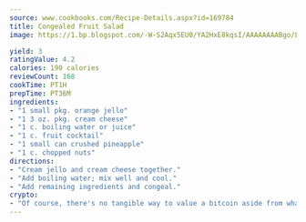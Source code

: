 ```yaml
---
source: www.cookbooks.com/Recipe-Details.aspx?id=169784
title: Congealed Fruit Salad
image: https://1.bp.blogspot.com/-W-S2Aqx5EU0/YA2HxE8kqsI/AAAAAAAABgo/LNxJ2X_rvYgPNsplYMgQNjuwxaZ0e3pQQCLcBGAsYHQ/s320/17.png

yield: 3
ratingValue: 4.2
calories: 190 calories
reviewCount: 168
cookTime: PT1H
prepTime: PT36M
ingredients:
- "1 small pkg. orange jello"
- "1 3 oz. pkg. cream cheese"
- "1 c. boiling water or juice"
- "1 c. fruit cocktail"
- "1 small can crushed pineapple"
- "1 c. chopped nuts"
directions:
- "Cream jello and cream cheese together."
- "Add boiling water; mix well and cool."
- "Add remaining ingredients and congeal."
crypto:
- "Of course, there's no tangible way to value a bitcoin aside from what someone else believes it is worth."
---
```

